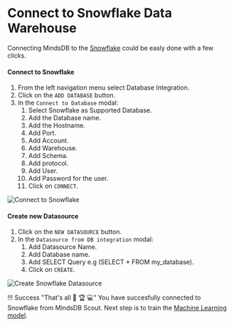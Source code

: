 # Connect to Snowflake Data Warehouse

Connecting MindsDB to the [Snowflake](https://www.snowflake.com/) could be easly done with a few clicks. 

#### Connect to Snowflake

1. From the left navigation menu select Database Integration.
2. Click on the `ADD DATABASE` button. 
3. In the `Connect to Database` modal:
    1. Select Snowflake as Supported Database.
    2. Add the Database name.
    3. Add the Hostname.
    4. Add Port.
    5. Add Account.
    6. Add Warehouse.
    7. Add Schema.
    8. Add protocol.
    5. Add User.
    6. Add Password for the user.
    7. Click on `CONNECT`.

![Connect to Snowflake](/docs/assets/data/snowflake.gif)

#### Create new Datasource

1. Click on the `NEW DATASOURCE` button.
2. In the `Datasource from DB integration` modal:
    1. Add Datasource Name.
    2. Add Database name.
    3. Add SELECT Query e.g (SELECT * FROM my_database).
    4. Click on `CREATE`.

![Create Snowflake Datasource](/docs/assets/data/snowflake-ds.gif)

!!! Success "That's all :tada: :trophy:  :computer:"
    You have succesfully connected to Snowflake from MindsDB Scout. Next step is to train the [Machine Learning model](/docs/model/train).